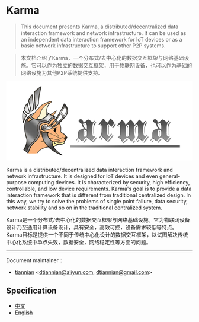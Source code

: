 # Karma
> This document presents Karma, a distributed/decentralized data interaction framework and network infrastructure. It can be used as an independent data interaction framework for IoT devices or as a basic network infrastructure to support other P2P systems.

> 本文档介绍了Karma，一个分布式/去中心化的数据交互框架与网络基础设施。它可以作为独立的数据交互框架，用于物联网设备，也可以作为基础的网络设施为其他P2P系统提供支持。

![Logo](img/karma.png)

Karma is a distributed/decentralized data interaction framework and network infrastructure. It is designed for IoT devices and even general-purpose computing devices. It is characterized by security, high efficiency, controllable, and low device requirements. Karma's goal is to provide a data interaction framework that is different from traditional centralized design. In this way, we try to solve the problems of single point failure, data security, network stability and so on in the traditional centralized system.

Karma是一个分布式/去中心化的数据交互框架与网络基础设施。它为物联网设备设计乃至通用计算设备设计，具有安全，高效可控，设备需求较低等特点。Karma目标是提供一个不同于传统中心化设计的数据交互框架，以试图解决传统中心化系统中单点失效，数据安全，网络稳定性等方面的问题。

---

Document maintainer：
- [tiannian](https://github.com/tiannian) <dtiannian@aliyun.com, dtiannian@gmail.com>

## Specification

- [中文](zh/README.md)
- [English](en/Readme.md)


